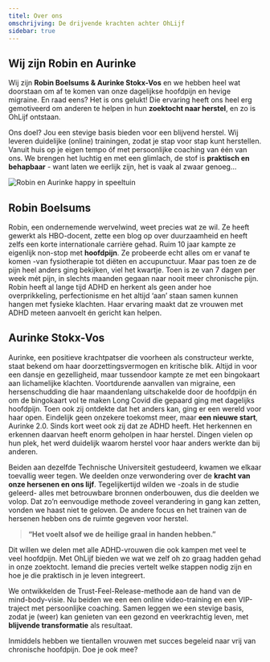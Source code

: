 ```yaml
---
titel: Over ons
omschrijving: De drijvende krachten achter OhLijf
sidebar: true
---
```


<script>
  import Image from '$lib/components/Image.svelte'
</script>

## Wij zijn Robin en Aurinke

Wij zijn **Robin Boelsums & Aurinke Stokx-Vos** en we hebben heel wat doorstaan om af te komen van onze dagelijkse hoofdpijn en hevige migraine. En raad eens? Het is ons gelukt! Die ervaring heeft ons heel erg gemotiveerd om anderen te helpen in hun **zoektocht naar herstel**, en zo is OhLijf ontstaan.

Ons doel? Jou een stevige basis bieden voor een blijvend herstel. Wij leveren duidelijke (online) trainingen, zodat je stap voor stap kunt herstellen. Vanuit huis op je eigen tempo óf met persoonlijke coaching van één van ons.
We brengen het luchtig en met een glimlach, de stof is **praktisch en behapbaar** - want laten we eerlijk zijn, het is vaak al zwaar genoeg...

<Image class="image" name='home/Aurinke-Robin-happy' sizes={[400,800,1200]} base={800} alt='Robin en Aurinke happy in speeltuin' ratio='12/8' />

## Robin Boelsums
Robin, een ondernemende wervelwind, weet precies wat ze wil. Ze heeft gewerkt als HBO-docent, zette een blog op over duurzaamheid en heeft zelfs een korte internationale carrière gehad. Ruim 10 jaar kampte ze eigenlijk non-stop met **hoofdpijn**. Ze probeerde echt alles om er vanaf te komen -van fysiotherapie tot diëten en accupunctuur. Maar pas toen ze de pijn heel anders ging bekijken, viel het kwartje. Toen is ze van 7 dagen per week mét pijn, in slechts maanden gegaan naar nooit meer chronische pijn. 
Robin heeft al lange tijd ADHD en herkent als geen ander hoe overprikkeling, perfectionisme en het altijd ‘aan’ staan samen kunnen hangen met fysieke klachten. Haar ervaring maakt dat ze vrouwen met ADHD meteen aanvoelt én gericht kan helpen.

## Aurinke Stokx-Vos
Aurinke, een positieve krachtpatser die voorheen als constructeur werkte, staat bekend om haar doorzettingsvermogen en kritische blik. Altijd in voor een dansje en gezelligheid, maar tussendoor kampte ze met een bingokaart aan lichamelijke klachten. Voortdurende aanvallen van migraine, een hersenschudding die haar maandenlang uitschakelde door de hoofdpijn én om de bingokaart vol te maken Long Covid die gepaard ging met dagelijks hoofdpijn.
Toen ook zij ontdekte dat het anders kan, ging er een wereld voor haar open. Eindelijk geen onzekere toekomst meer, maar **een nieuwe start**, Aurinke 2.0.
Sinds kort weet ook zij dat ze ADHD heeft. Het herkennen en erkennen daarvan heeft enorm geholpen in haar herstel. Dingen vielen op hun plek, het werd duidelijk waarom herstel voor haar anders werkte dan bij anderen.

Beiden aan dezelfde Technische Universiteit gestudeerd, kwamen we elkaar toevallig weer tegen. We deelden onze verwondering over de **kracht van onze hersenen en ons lijf**. Tegelijkertijd wilden we -zoals in de studie geleerd- alles met betrouwbare bronnen onderbouwen, dus die deelden we volop.
Dat zo’n eenvoudige methode zoveel verandering in gang kan zetten, vonden we haast niet te geloven. De andere focus en het trainen van de hersenen hebben ons de ruimte gegeven voor herstel.  
>**“Het voelt alsof we de heilige graal in handen hebben.”**

Dit willen we delen met alle ADHD-vrouwen die ook kampen met veel te veel hoofdpijn. Met OhLijf bieden we wat we zelf oh zo graag hadden gehad in onze zoektocht. Iemand die precies vertelt welke stappen nodig zijn en hoe je die praktisch in je leven integreert.

We ontwikkelden de Trust-Feel-Release-methode aan de hand van de mind-body-visie. Nu beiden we een een online video-training en een VIP-traject met persoonlijke coaching. 
Samen leggen we een stevige basis, zodat je (weer) kan genieten van een gezond en veerkrachtig leven, met **blijvende transformatie** als resultaat.

Inmiddels hebben we tientallen vrouwen met succes begeleid naar vrij van chronische hoofdpijn. Doe je ook mee?
